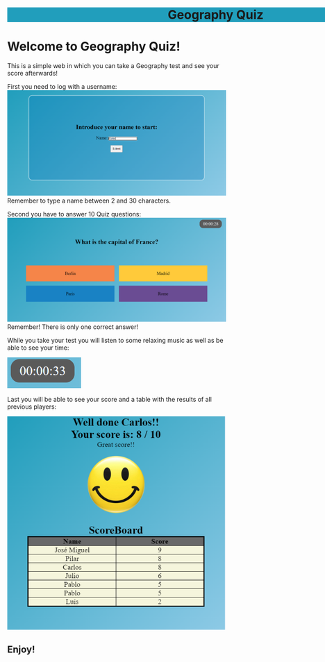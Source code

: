 
<div style="width: 100vw; heigh: 20vh; background-color: #219ebc;">
  <h1 style="text-align: center">Geography Quiz</h1>
</div>

<h1>Welcome to Geography Quiz!</h1> 

This is a simple web in which you can take a Geography test and see your score afterwards!

First you need to log with a username:
![Log in](./Assets/Log_in.png  "Log in")
Remember to type a name between 2 and 30 characters.

Second you have to answer 10 Quiz questions:
![Quiz](./Assets/Quiz.png  "Quiz")
Remember! There is only one correct answer!

While you take your test you will listen to some relaxing music as well as be able to see your time: 

![Crono](./Assets/Crono.png  "Crono")

Last you will be able to see your score and a table with the results of all previous players:

![Score](./Assets/Score.png  "Score")

<h2> Enjoy! </h2>